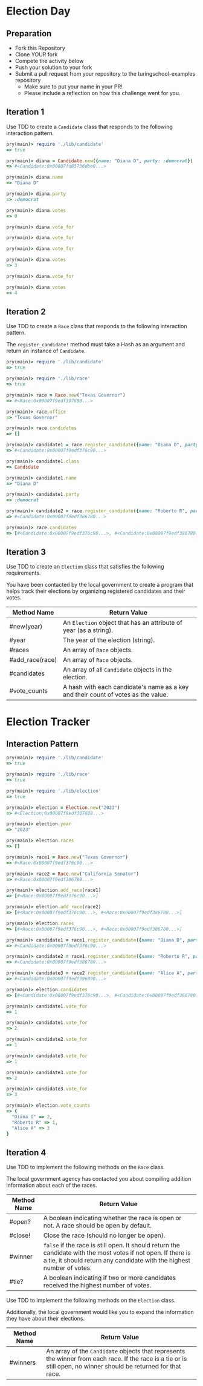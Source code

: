# Election Day

## Preparation

* Fork this Repository
* Clone YOUR fork
* Compete the activity below
* Push your solution to your fork
* Submit a pull request from your repository to the turingschool-examples repository
  * Make sure to put your name in your PR!
  * Please include a reflection on how this challenge went for you.

## Iteration 1

Use TDD to create a `Candidate` class that responds to the following interaction pattern.

```ruby
pry(main)> require './lib/candidate'
=> true

pry(main)> diana = Candidate.new({name: "Diana D", party: :democrat})
=> #<Candidate:0x00007fd83736dbe0...>

pry(main)> diana.name
=> "Diana D"

pry(main)> diana.party
=> :democrat

pry(main)> diana.votes
=> 0

pry(main)> diana.vote_for

pry(main)> diana.vote_for

pry(main)> diana.vote_for

pry(main)> diana.votes
=> 3

pry(main)> diana.vote_for

pry(main)> diana.votes
=> 4
```

## Iteration 2

Use TDD to create a `Race` class that responds to the following interaction pattern.

The `register_candidate!` method must take a Hash as an argument and return an instance of `Candidate`.

```ruby
pry(main)> require './lib/candidate'
=> true

pry(main)> require './lib/race'
=> true

pry(main)> race = Race.new("Texas Governor")
=> #<Race:0x00007f9edf307688...>

pry(main)> race.office
=> "Texas Governor"

pry(main)> race.candidates
=> []

pry(main)> candidate1 = race.register_candidate({name: "Diana D", party: :democrat})
=> #<Candidate:0x00007f9edf376c90...>

pry(main)> candidate1.class
=> Candidate

pry(main)> candidate1.name
=> "Diana D"

pry(main)> candidate1.party
=> :democrat

pry(main)> candidate2 = race.register_candidate({name: "Roberto R", party: :republican})
=> #<Candidate:0x00007f9edf386780...>

pry(main)> race.candidates
=> [#<Candidate:0x00007f9edf376c90...>, #<Candidate:0x00007f9edf386780...>]
```

## Iteration 3

Use TDD to create an `Election` class that satisfies the following requirements.

You have been contacted by the local government to create a program that helps track their elections by organizing registered candidates and their votes.

| Method Name | Return Value |
| ----------- | ------------ |
| #new(year)        | An `Election` object that has an attribute of year (as a string). |
| #year       | The year of the election (string). |
| #races      | An array of `Race` objects. |
| #add_race(race)   | An array of `Race` objects. |
| #candidates | An array of all `Candidate` objects in the election. |
| #vote_counts | A hash with each candidate's name as a key and their count of votes as the value. |

# Election Tracker

## Interaction Pattern

```ruby
pry(main)> require './lib/candidate'
=> true

pry(main)> require './lib/race'
=> true

pry(main)> require './lib/election'
=> true

pry(main)> election = Election.new("2023")
=> #<Election:0x00007f9edf307688...>

pry(main)> election.year
=> "2023"

pry(main)> election.races
=> []

pry(main)> race1 = Race.new("Texas Governor")
=> #<Race:0x00007f9edf376c90...>

pry(main)> race2 = Race.new("California Senator")
=> #<Race:0x00007f9edf386780...>

pry(main)> election.add_race(race1)
=> [#<Race:0x00007f9edf376c90...>]

pry(main)> election.add_race(race2)
=> [#<Race:0x00007f9edf376c90...>, #<Race:0x00007f9edf386780...>]

pry(main)> election.races
=> [#<Race:0x00007f9edf376c90...>, #<Race:0x00007f9edf386780...>]

pry(main)> candidate1 = race1.register_candidate({name: "Diana D", party: :democrat})
=> #<Candidate:0x00007f9edf376c90...>

pry(main)> candidate2 = race1.register_candidate({name: "Roberto R", party: :republican})
=> #<Candidate:0x00007f9edf386780...>

pry(main)> candidate3 = race2.register_candidate({name: "Alice A", party: :independent})
=> #<Candidate:0x00007f9edf396890...>

pry(main)> election.candidates
=> [#<Candidate:0x00007f9edf376c90...>, #<Candidate:0x00007f9edf386780...>, #<Candidate:0x00007f9edf396890...>]

pry(main)> candidate1.vote_for
=> 1

pry(main)> candidate1.vote_for
=> 2

pry(main)> candidate2.vote_for
=> 1

pry(main)> candidate3.vote_for
=> 1

pry(main)> candidate3.vote_for
=> 2

pry(main)> candidate3.vote_for
=> 3

pry(main)> election.vote_counts
=> {
  "Diana D" => 2,
  "Roberto R" => 1,
  "Alice A" => 3
}
```



## Iteration 4

Use TDD to implement the following methods on the `Race` class.

The local government agency has contacted you about compiling addition information about each of the races.

| Method Name | Return Value |
| ----------- | ------------ |
| #open?      | A boolean indicating whether the race is open or not. A race should be open by default. |
| #close!     | Close the race (should no longer be open). |
| #winner     | `false` if the race is still open. It should return the candidate with the most votes if not open. If there is a tie, it should return any candidate with the highest number of votes. |
| #tie?       | A boolean indicating if two or more candidates received the highest number of votes. |

Use TDD to implement the following methods on the `Election` class.

Additionally, the local government would like you to expand the information they have about their elections.

| Method Name | Return Value |
| ----------- | ------------ |
| #winners    | An array of the `Candidate` objects that represents the winner from each race. If the race is a tie or is still open, no winner should be returned for that race. |


